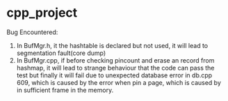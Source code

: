 # cpp_project

Bug Encountered:

1. In BufMgr.h, it the hashtable is declared but not used, it will lead to segmentation fault(core dump)
2. In BufMgr.cpp, if before checking pincount and erase an record from hashmap, it will lead to strange behaviour that the code can pass 
      the test but finally it will fail due to unexpected database error in db.cpp 609, which is caused by the error when pin a page, which 
      is caused by in sufficient frame in the memory.
